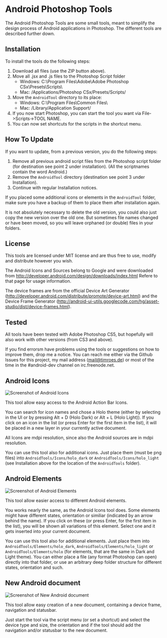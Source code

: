 Android Photoshop Tools
=======================

The Android Photoshop Tools are some small tools, meant to simplify the
design process of Android applications in Photoshop. The different tools
are described further down.


Installation
------------

To install the tools do the following steps:

1. Download all files (use the ZIP button above).
2. Move all .jsx and .js files to the Photoshop Script folder
   - Windows: C:\Program Files\Adobe\Adobe Photoshop CSx\Presets\Scripts\
   - Mac: /Applications/Photoshop CSx/Presets/Scripts/
3. Move the `AndroidTool` directory to its place:
   - Windows: C:\Program Files\Common Files\
   - Mac: /Library/Application Support/
4. If you now start Photoshop, you can start the tool you want 
   via File->Scripts->TOOL NAME. 
5. You can now set shortcuts for the scripts in the shortcut menu.


How To Update
-------------

If you want to update, from a previous version, you do the following steps:

1. Remove all previous android script files from the Photoshop script folder (for destination
   see point 2 under installation). (All the scriptnames contain the word Android.)
2. Remove the `AndroidTool` directory (destination see point 3 under Installation).
3. Continue with regular Installation notices.

If you placed some additional icons or elements in the `AndroidTool` folder, make sure
you have a backup of them to place them after installation again.

It is not absolutely necessary to delete the old version, you could also just copy the new
version over the old one. But sometimes file names changed or have been moved, so you will
leave orphaned (or double) files in your folders.


License
-------

This tools are licensed under MIT license and are thus free to use, modify
and distribute however you wish.

The Android Icons and Sources belong to Google and were downloaded from
http://developer.android.com/design/downloads/index.html
Refere to that page for usage information.

The device frames are from the official Device Art Generator (http://developer.android.com/distribute/promote/device-art.html)
and the Device Frame Generator (http://android-ui-utils.googlecode.com/hg/asset-studio/dist/device-frames.html).


Tested
------

All tools have been tested with Adobe Photoshop CS5, but hopefully will also work
with other versions (from CS3 and above).

If you find errorsm have problems using the tools or suggestions on how to improve them,
drop me a notice. You can reach me either via the Github Issues for this project, my 
mail address (mail@timroes.de) or most of the time in the #android-dev channel on irc.freenode.net.


Android Icons
-------------

![Screenshot of Android Icons](http://dl.dropbox.com/u/56970236/pstools/icons.png)

This tool allow easy access to the Android Action Bar Icons.

You can search for icon names and chose a Holo theme (either by selecting
in the UI or by pressing Alt + D (Holo Dark) or Alt + L (Holo Light)).
If you click on an icon in the list (or press Enter for the first item in the list), 
it will be placed in a new layer in your currently active document.

All Icons are mdpi resolution, since also the Android sources are in mdpi 
resolution.

You can use this tool also for additional icons. Just place them  (must be png files)
into `AndroidTools/Icons/holo_dark` or `AndroidTools/Icons/holo_light` (see
Installation above for the location of the `AndroidTools` folder).


Android Elements
----------------

![Screenshot of Android Elements](http://dl.dropbox.com/u/56970236/pstools/elements.png)

This tool allow easier access to different Android elements.

You works nearly the same, as the Android Icons tool does. Some elements might have
different states, orientation or similiar (indicated by an arrow behind the name). 
If you click on these (or press Enter, for the first item in the list), you will be shown
all variations of this element. Select one and it gets inserted into your current document.

You can use this tool also for additional elements. Just place them into `AndroidTools/Elements/holo_dark`,
`AndroidTools/Elements/holo_light` or `AndroidTools/Elements/holo` (for elements, that are the same in Dark
and Light theme). You can either place a file (any format Photoshop can open) directly into that folder, or
use an arbitrary deep folder structure for different states, orientation and such.


New Android document
--------------------

![Screenshot of New Android document](http://dl.dropbox.com/u/56970236/pstools/newdevice.png)

This tool allow easy creation of a new document, containing a device frame, navigation and statusbar.

Just start the tool via the script menu (or set a shortcut) and select the device type and size, the orientation
and if the tool should add the navigation and/or statusbar to the new document.
